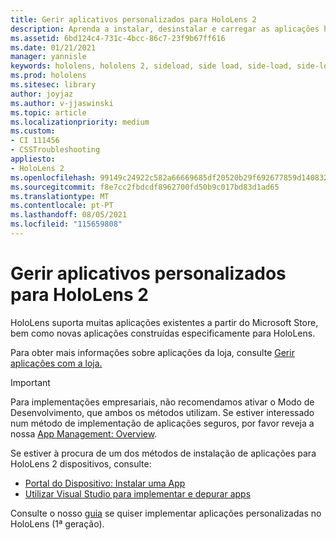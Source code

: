```yaml
---
title: Gerir aplicativos personalizados para HoloLens 2
description: Aprenda a instalar, desinstalar e carregar as aplicações holográficas personalizadas em HoloLens 2 dispositivos utilizando o Portal do Dispositivo e Visual Studio.
ms.assetid: 6bd124c4-731c-4bcc-86c7-23f9b67ff616
ms.date: 01/21/2021
manager: yannisle
keywords: hololens, hololens 2, sideload, side load, side-load, side-load, store, uwp, app, install
ms.prod: hololens
ms.sitesec: library
author: joyjaz
ms.author: v-jjaswinski
ms.topic: article
ms.localizationpriority: medium
ms.custom:
- CI 111456
- CSSTroubleshooting
appliesto:
- HoloLens 2
ms.openlocfilehash: 99149c24922c582a66669685df20520b29f692677859d1408328fc9f2ee8ddf3
ms.sourcegitcommit: f8e7cc2fbdcdf8962700fd50b9c017bd83d1ad65
ms.translationtype: MT
ms.contentlocale: pt-PT
ms.lasthandoff: 08/05/2021
ms.locfileid: "115659808"
---
```

# <a name="manage-custom-apps-for-hololens-2"></a>Gerir aplicativos personalizados para HoloLens 2

HoloLens suporta muitas aplicações existentes a partir do Microsoft Store, bem como novas aplicações construídas especificamente para HoloLens. 

Para obter mais informações sobre aplicações da loja, consulte [Gerir aplicações com a loja.](holographic-store-apps.md)

> [!IMPORTANT]
> Para implementações empresariais, não recomendamos ativar o Modo de Desenvolvimento, que ambos os métodos utilizam. Se estiver interessado num método de implementação de aplicações seguros, por favor reveja a nossa [App Management: Overview](app-deploy-overview.md).

Se estiver à procura de um dos métodos de instalação de aplicações para HoloLens 2 dispositivos, consulte:

- [Portal do Dispositivo: Instalar uma App](/windows/mixed-reality/develop/platform-capabilities-and-apis/using-the-windows-device-portal#installing-an-app)
- [Utilizar Visual Studio para implementar e depurar apps](/windows/mixed-reality/develop/platform-capabilities-and-apis/using-visual-studio)

Consulte o nosso [guia](holographic-custom-apps.md) se quiser implementar aplicações personalizadas no HoloLens (1ª geração).

